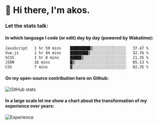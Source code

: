 # 👋 Hi there, I'm akos. 


### Let the stats talk:


#### In which language I code (or edit) day by day (powered by Wakatime): 

<!--START_SECTION:waka-->

```txt
JavaScript   1 hr 59 mins    █████████▒░░░░░░░░░░░░░░░   37.47 %
Vue.js       1 hr 44 mins    ████████▒░░░░░░░░░░░░░░░░   32.76 %
SCSS         1 hr 8 mins     █████▒░░░░░░░░░░░░░░░░░░░   21.35 %
JSON         16 mins         █▒░░░░░░░░░░░░░░░░░░░░░░░   05.13 %
CSS          7 mins          ▓░░░░░░░░░░░░░░░░░░░░░░░░   02.35 %
```

<!--END_SECTION:waka-->

#### On my open-source contribution here on Github:
 
![GitHub stats](https://github-readme-stats.vercel.app/api?username=akosbalasko)

#### In a large scale let me show a chart about the transformation of my experience over years:   

![Experience](https://cr-skills-chart-widget.azurewebsites.net/api/api?username=akosbalasko)
